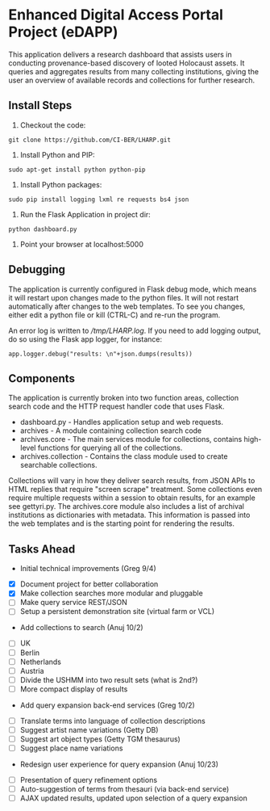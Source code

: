 # Enhanced Digital Access Portal Project (eDAPP)

This application delivers a research dashboard that assists users in conducting provenance-based discovery of looted Holocaust assets. It queries and aggregates results from many collecting institutions, giving the user an overview of available records and collections for further research.

## Install Steps

1. Checkout the code:
```
git clone https://github.com/CI-BER/LHARP.git
```
1. Install Python and PIP:
```
sudo apt-get install python python-pip
```
1. Install Python packages:
```
sudo pip install logging lxml re requests bs4 json
```
1. Run the Flask Application in project dir:
```
python dashboard.py
```
1. Point your browser at localhost:5000

## Debugging

The application is currently configured in Flask debug mode, which means it will restart upon changes made to the python files. It will not restart automatically after changes to the web templates. To see you changes, either edit a python file or kill (CTRL-C) and re-run the program.

An error log is written to */tmp/LHARP.log*. If you need to add logging output, do so using the Flask app logger, for instance:

    app.logger.debug("results: \n"+json.dumps(results))

## Components

The application is currently broken into two function areas, collection search code
and the HTTP request handler code that uses Flask.

* dashboard.py - Handles application setup and web requests.
* archives - A module containing collection search code
* archives.core - The main services module for collections, contains high-level functions for querying all of the collections.
* archives.collection - Contains the class module used to create searchable collections.

Collections will vary in how they deliver search results, from JSON APIs to HTML replies that require "screen scrape" treatment. Some collections even require multiple requests within a session to obtain results, for an example see gettyri.py. The archives.core module also includes a list of archival institutions as dictionaries with metadata. This information is passed into the web templates and is the starting point for rendering the results.

## Tasks Ahead

+ Initial technical improvements (Greg 9/4)
 + [x] Document project for better collaboration
 + [x] Make collection searches more modular and pluggable
 + [ ] Make query service REST/JSON
 + [ ] Setup a persistent demonstration site (virtual farm or VCL)
+ Add collections to search (Anuj 10/2)
 + [ ] UK
 + [ ] Berlin
 + [ ] Netherlands
 + [ ] Austria
 + [ ] Divide the USHMM into two result sets (what is 2nd?)
 + [ ] More compact display of results
+ Add query expansion back-end services (Greg 10/2)
 + [ ] Translate terms into language of collection descriptions
 + [ ] Suggest artist name variations (Getty DB)
 + [ ] Suggest art object types (Getty TGM thesaurus)
 + [ ] Suggest place name variations
+ Redesign user experience for query expansion (Anuj 10/23)
 + [ ] Presentation of query refinement options
 + [ ] Auto-suggestion of terms from thesauri (via back-end service)
 + [ ] AJAX updated results, updated upon selection of a query expansion
